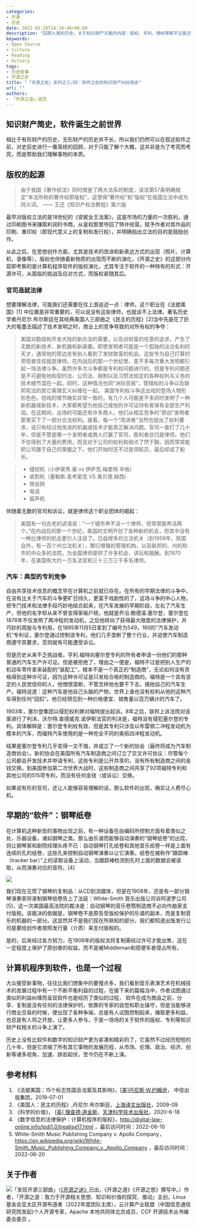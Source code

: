 ```yaml
---
categories:
- 开源
- 历史
date: 2022-05-26T14:10:46+08:00
description: "回顾人类的历史，关于知识财产方面的内容：版权、专利、商标等都不过是近代以来的事情，很多经济学家都把工业革命的成功其中一个要素就是知识财产的保护是激励发展的重要原因之一，但是并不是一蹴而就的，笔者以有限的知识，回顾一下软件出现之前的有关知识财产方面的内容，不如说是一幕幕的斗争戏。"
keywords:
- Open Source
- Culture
- Reading
- Hitsory
tags:
- 历史故事
- 开源之史
title: "「开源之史」系列之三/四：软件之前的知识财产纠纷简史"
url: ""
authors:
- 「开源之道」·适兕
---
```


## 知识财产简史，软件诞生之前世界

相比于有形财产的历史，无形财产的历史并不长，所以我们仍然可以在叙述软件之前，对史前史进行一番笼统的回顾，对于只能了解个大概，这并非是为了考究而考究，而是帮助我们理解事物的本质。

## 版权的起源

> 由于我国《著作权法》同时借鉴了两大法系的制度，该法第57条明确规定“本法所称的著作权即版权”，这使得“著作权”和“版权”在我国立法中成为同义词。
>    —— 王迁《知识产权法教程》第六版

最早对版权立法的是18世纪的《安妮女王法案》，这是市场的力量的一次胜利，通过印刷图书来赚取利润的书商，从皇权那里夺回了特许经营。赋予作者对其作品的印刷、重印权（即现代意义上的复制和发行权），并明确指出立法的目的是鼓励创作。

从此之后，在思想创作方面，尤其是技术的改进和新表达方式的出现（照片、计算机、录像等），版权也伴随着新物质的出现而不断的演化，《开源之史》的这部分内容即考察的是计算机程序软件的版权演化，尤其专注于软件的一种特有的形式：开源许可，从面临的挑战及应对方式，而版权紧随其后。

### 官司造就法律

想要理解法律，可能我们还需要在往上游追述一点：律师，这个职业在《法塑美国》[1] 中位置是非常重要的，可以说没有这些律师，也就谈不上法律。著名历史学者丹尼尔.布尔斯廷在其经典美国人三部曲之《民主的历程》[2]当中先是花了巨大的笔墨去描述了技术发明之时，商业上的竞争导致的对所有权的争夺：

> 美国对勘探和开发大陆的新办法的需要，以及对财富的任意的追求，产生了无数的新技术、新机器和新装置。即使发明者可能是一个孤独的淡泊名利的天才，通常他的旁边总有别人看到了发财致富的机会。这些专为自己打算的旁观者往往就是律师。在内战后的那一个世纪里，差不多每次重大发明都引起一场法律斗争。虽然许多次斗争都是专利权问题进行的，但是专利问题还是不可避免地和契约法、公司法、税制以及习惯法规定的各种权利与义务的技术细节混在一起。同时，这种情况也同“洲际贸易”，管辖权的斗争以及联邦宪法的其它奥理玄义纠缠在一起。
> 美国专利权斗争这出戏的登场人物形形色色，但戏的情节确实非常一致的，有几个人可能差不多同时发明了一种新机器或新技术，大家都希望为他自己或他的许可证持有者保有全部生产利润。在这期间，出场的可能还有许多商人，他们从相互竞争的“原创”发明者那里买下了一部分合法权利。接着，每一个“改进者”当然也提出了权利要求，说只有经过他改进的机器或技术才能真正解决问题。官司一直打了几十年，但是不管是哪一个发明者或商人打赢了官司，胜利者总归是律师。他们不仅得到了大量的费用，而且对于公司的权利和弱点了然于胸，因而常常能把公司置于自己的掌握之下。他们开始时还不过是领航员，最后却成了船长。

> * 缝纫机（小伊莱秀.豪 vs 伊萨克.梅里特.辛格）
> * 收割机（塞勒斯.麦考密克 VS 奥贝德.赫西）
> * 铁丝网
> * 电话
> * 留声机

伴随着无数的官司和诉讼，就是律师这个职业团体的崛起：

> 美国有一句古老的谚语说：”一个城市养不活一个律师，但常常能养活两个。”在内战后的那一个世纪，美国的文明开创了各种新的机会，但其中没有一种比律师的机会更引人注目了。日益增多的立法机关（到1959年，除国会外，有一百个州立法机关），繁衍增殖的管理机构，以及联邦的、州的和市的中众多的法院，为全国律师提供了许多机会、讲坛和报酬。到1970年，在美国有大约一万名法官和三十三万三千多名律师。

### 汽车：典型的专利竞争

自由共享技术信息的概念早在计算机之前就已存在。在所有的早期法律的斗争中，在没有比关于汽车的斗争更旷日持久，更富于戏剧性的了，这场斗争的中心人物，把专门技术和法律手段巧妙地结合起来，在汽车发展的早期阶段，左右了汽车生产，但他的名字却从来不曾变得家喻户晓，他就是乔治.鲍德温.塞尔登，塞尔登在1878年不仅发明了两冲程的发动机，之后他转向了获得最大限度的法律保护，并巧妙的周旋与专利局，在1895年11月5日拿到了编号为549，160的”汽车发动机”专利证，塞尔登通过控制该专利，他们几乎垄断了整个行业，并迫使汽车制造商遵守其要求，否则就有可能遭受诉讼。

但是历史从来不乏挑战者。亨利.福特向塞尔登专利的所有者申请一份他们的那种普通的汽车生产许可证。但是被拒绝了，理由之一便是，福特不过是把别人生产的机动车零件拿来装配的“装配工”，根本不是一个真正的“制造商”，无论如何没有资格得到这种许可证，因为这种许可证是只发给合格的制造商的。福特是一个具有坚定的人民党信仰的人，他憎恨垄断，不管怎样他也要干下去，搞他自己的汽车生产。福特说道：这种汽车是他自己头脑的产物，世界上谁也没有权利从他的这种汽车得到任何“回扣”。他已经预见到一种价格便宜、销售量以百万辆计的汽车了。

1903年，塞尔登集团以侵犯权利罪对福特提出起诉。8年之后，联邦上诉法院对该案进行了判决，沃尔特.查德威克.诺伊斯法官的判决是，福特没有侵犯塞尔登的专利。具体解释是：塞尔登专利权有效，但是其专利只涉及以布雷顿二冲程发动机为模本的汽车，而福特汽车使用的是一种完全不同的奥拓四冲程发动机。

结果是塞尔登专利几乎变得一文不值，并成立了一个新的协会（最终将成为汽车制造商协会）。新的协会在美国所有汽车制造商之间订立了交叉许可协议：尽管每个公司都会开发技术并申请专利，这些专利是公开共享的，没有所有制造商之间的金钱交换。到美国参加第二次世界大战时，这些制造商之间共享了92项福特专利和其他公司的515项专利，而没有任何金钱（或诉讼）交换。

如果说有形的官司，还让人能够容易理解的话，那么软件的出现，确实让人费尽心机。

## 早期的“软件”：钢琴纸卷

在计算机这种新型的事物出现之前，有一种设备在由编码所控制方面有着类似之处，乐器设备，诸如钢琴之类。那么由乐谱而能够自动演奏的“钢琴纸卷“的出现，则让钢琴家和剧院经理头疼不已：自动钢琴打孔纸卷和其他音乐纸卷一样是上面有连续的孔的纸卷，这些孔来控制自动钢琴演奏以让它演奏。纸卷在被称作“跟踪棒（tracker bar）”上的读取设备上滚动，当跟踪棒检测到孔时上面的数据会被读取，从而演奏对应的音符。[4]

![](https://upload.wikimedia.org/wikipedia/commons/thumb/d/d2/PlayerPianoRoll.jpg/2560px-PlayerPianoRoll.jpg)

我们现在见惯了钢琴的复制品：从CD到流媒体，但是在1908年，还是有一部分钢琴演奏家将录制钢琴纸卷告上了法庭：White-Smith 音乐出版公司诉阿波罗公司[5]，这一次美国最高法院的裁决是：自动钢琴的音乐卷筒制造商不必向作曲家支付版税。该裁决的依据是，钢琴卷不是原告受版权保护的乐谱的副本，而是复制音乐的机器的一部分。这显然并不是我们现在所熟知的部分，我们都知道出版发行公司是要给创作者按照发行量（介质）来支付版税的。

是的，后来经过各方努力，在1909年的版权法将复制需经过许可才能出售，这在一定程度上保护了原创者的权益，而不是被Middleman和搭便车者侵占所有。

## 计算机程序到软件，也是一个过程

大众接受新事物，往往比我们想象中的要慢点多，我们看到音乐表演艺术在机械技术的发展过程中有一个不断平衡利益的过程，在接下来的篇幅当中，作者试图通过类似的利益纠缠而呈现软件也是经历了类似的过程， 软件在成为商品之前，分享、复制是没有任何的法律保护的，依靠的专家的自觉和职业操守，但是当能够进行商业交易的时候，便出现了各种争端，总是有人试图控制起来，赚取更多利益，也总是有人将之开放，让更多人参与，于是一场场的关于软件的版权、专利等知识财产权相关的斗争上演了。

历史上没有比软件和数字的知识财产更为紧凑和精彩的了，它虽然不过经历短短的几十年，但是它浓缩了所有其它事物的发展历程，从市场、伦理、政治、经济、创新等诸多视角，加速、跌宕起伏，至今仍在不断上演。

## 参考材料

1. 《法塑美国：15个标志性国会法案及其影响》，[[美\]丹尼斯·W.约翰逊](https://book.douban.com/search/丹尼斯·W.约翰逊)， 中信出版集团，2019-07-01
2. 《美国人：民主的历程》,丹尼尔.布尔斯廷，[上海译文出版社](https://book.douban.com/press/2582)，2009-09
3. 《科学的价值》， [[英\] 理查德·道金斯](https://book.douban.com/author/225672)，[天津科学技术出版社](https://book.douban.com/press/2619)，2020-6-18
4. 《数字信息的法律保护：计算机程序的版权》，http://digital-law-online.info/lpdi1.0/treatise17.html ，最后访问时间：2022-06-10
5.  White-Smith Music Publishing Company v. Apollo Company， https://en.wikipedia.org/wiki/White-Smith_Music_Publishing_Company_v._Apollo_Company ，最后访问时间：2022-06-20

## 关于作者

![](/public/kuosi-face-of-os.png)「发现开源三部曲」（[《开源之迷》](posts/book-of-open-source/the-fascinating-of-open-source/)已出，《开源之道》《开源之思》撰写中。）作者，「开源之道：致力于开源相关思想、知识和价值的探究、推动」主创，Linux基金会亚太区开源布道者（2022年度团队主席），云计算产业联盟（中国信息通信研究院发起)个人开源专家，Apache 本地共同体北京成员，CCF 开源技术丛书编委会委员 。
